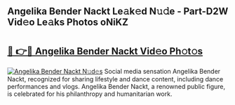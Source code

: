 ## Angelika Bender Nackt Le𝚊k𝚎d N𝚞𝚍e - Part-D2W Vid𝚎o Le𝚊ks Photos oNiKZ

# <h2><a href="http://fbasy9z.evod.top/?m=Angelika+Bender+Nackt">🔗 👉🔴 Angelika Bender Nackt Vid𝚎o Ph𝚘t𝚘s</a></h2>

[![Angelika Bender Nackt N𝚞d𝚎s](https://i.imgur.com/8V9OHl7.gif)](http://fbasy9z.evod.top/?m=Angelika+Bender+Nackt)
Social media sensation Angelika Bender Nackt, recognized for sharing lifestyle and dance content, including dance performances and vlogs. Angelika Bender Nackt, a renowned public figure, is celebrated for his philanthropy and humanitarian work. 

